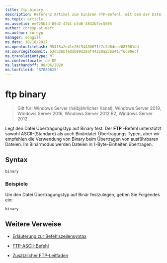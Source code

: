 ```yaml
---
title: ftp binary
description: Referenz Artikel zum binären FTP-Befehl, mit dem der Datei Übertragungstyp auf Binary festgelegt wird.
ms.topic: article
ms.assetid: ee925b4d-85d2-47b1-b7d6-3832b7ec5505
author: coreyp-at-msft
ms.author: coreyp
manager: dongill
ms.date: 10/16/2017
ms.openlocfilehash: 95415a2e41e26f54430671f7c2d84cee087081dd
ms.sourcegitcommit: 53d526bfeddb89d28af44210a23ba417f6ce0ecf
ms.translationtype: MT
ms.contentlocale: de-DE
ms.lasthandoff: 08/06/2020
ms.locfileid: "87889615"
---
```

# <a name="ftp-binary"></a>ftp binary

> Gilt für: Windows Server (halbjährlicher Kanal), Windows Server 2019, Windows Server 2016, Windows Server 2012 R2, Windows Server 2012

Legt den Datei Übertragungstyp auf Binary fest. Der **FTP** -Befehl unterstützt sowohl ASCII-(Standard) als auch Binärdatei-Übertragungs Typen, aber wir empfehlen die Verwendung von Binary beim Übertragen von ausführbaren Dateien. Im Binärmodus werden Dateien in 1-Byte-Einheiten übertragen.

## <a name="syntax"></a>Syntax

```
binary
```

### <a name="examples"></a>Beispiele

Um den Datei Übertragungstyp auf Binär festzulegen, geben Sie Folgendes ein:

```
binary
```

## <a name="additional-references"></a>Weitere Verweise

- [Erläuterung zur Befehlszeilensyntax](command-line-syntax-key.md)

- [FTP-ASCII-Befehl](ftp-ascii.md)

- [Zusätzlicher FTP-Leitfaden](/previous-versions/orphan-topics/ws.10/cc756013(v=ws.10))
